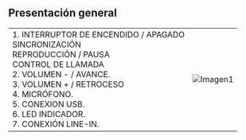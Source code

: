 Presentación general
-----------
|  |  |
|:-------|:-------|
|1.	INTERRUPTOR DE ENCENDIDO / APAGADO <br> SINCRONIZACIÓN <br> REPRODUCCIÓN / PAUSA <br> CONTROL DE LLAMADA <br> 2.	VOLUMEN - / AVANCE. <br> 3.	VOLUMEN + / RETROCESO<br> 4.	MICRÓFONO.<br> 5.	CONEXION USB.<br> 6.	LED INDICADOR.<br> 7.	CONEXIÓN LINE-IN.|![Imagen1](http://static.energysistem.com/images/manuals/39930/52d90b7deaf7f.jpg)|
